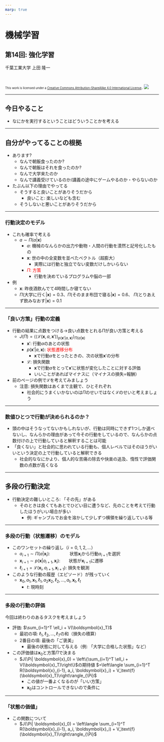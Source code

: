 ```yaml
---
marp: true
---
```


<!-- footer: "機械学習（と統計）第14回" -->

# 機械学習

## 第14回: 強化学習

千葉工業大学 上田 隆一

<br />

<span style="font-size:70%">This work is licensed under a </span>[<span style="font-size:70%">Creative Commons Attribution-ShareAlike 4.0 International License</span>](https://creativecommons.org/licenses/by-sa/4.0/).
![](https://i.creativecommons.org/l/by-sa/4.0/88x31.png)

---

<!-- paginate: true -->

## 今日やること

- なにかを実行するということはどういうことかを考える

---

## 自分がやってることの根拠

- あります?
    - なんで朝飯食ったのか?
    - なんで朝飯はそれを食ったのか?
    - なんで大学来たのか
    - なんで講義受けているのか/講義の途中にゲームやるのか・やらないのか
- たぶん以下の理由でやってる
    - そうすると良いことがありそうだから
        - 良いこと: 楽しいなども含む
    - そうしないと悪いことがありそうだから

---

### 行動決定のモデル

- これも確率で考える
    - $a \sim \Pi(a | \boldsymbol{x})$
        - $a$: 機械のなんらかの出力や動物・人間の行動を漠然と記号化したもの
        - $\boldsymbol{x}$: 世の中の全変数を並べたベクトル（超膨大）
            - 実際には行動と独立でない変数だけしかいらない
        - <span style="color:red">$\Pi$: 方策</span>
            - 行動を決めているプログラムや脳の一部
- 例
    - $\boldsymbol{x}$: 昨夜酒飲んでて4時間しか寝てない
    - $\Pi($大学に行く$|\boldsymbol{x}) = 0.3$、$\Pi($そのまま布団で寝る$|\boldsymbol{x}) = 0.6$、
    $\Pi($とりあえず飲みなおす$|\boldsymbol{x}) = 0.1$

---

### 「良い方策」行動の定義

- 行動の結果に点数をつける$\rightarrow$良い点数をとれる$\Pi$が良い方策と考える
    - $J(\Pi) = \left\langle \left\langle \mathcal{L}(\boldsymbol{x},a,\boldsymbol{x}') \right\rangle_{p(\boldsymbol{x}' | a, \boldsymbol{x})} \right\rangle_{\Pi(a| \boldsymbol{x})}$
        - $\boldsymbol{x}'$: 行動$a$のあとの状態
        - $p(\boldsymbol{x}'|a, \boldsymbol{x})$: <span style="color:red">状態遷移分布</span>
            - $\boldsymbol{x}$で行動$a$をとったときの、次の状態$\boldsymbol{x}'$の分布
        - $\mathcal{L}$: 損失関数
            - $\boldsymbol{x}$で行動$a$をとって$\boldsymbol{x}'$に状態が変化したことに対する評価
            - いいことがあればマイナスに（マイナスの損失=報酬）
- 前のページの例で$\mathcal{L}$を考えてみましょう
    - 注意: 損失関数はあくまで主観で、ひとそれぞれ
        - 社会的にうまくいかないのは$\Pi$のせいではなく$\mathcal{L}$のせいと考えましょう

---

### 数値ひとつで行動が決められるのか？

- 頭の中はそうなってないかもしれないが、行動は同時にできず1つしか選べないし、なんらかの理由があって今その行動をしているので、なんらかの点数付けの上で行動していると解釈することは可能
- 「良くない」と社会的に思われている行動も、個人レベルではそのほうがいいという決定の上で行動していると解釈できる
    - 社会的ななにかより、個人的な苦痛の除去や快楽の追及、惰性で評価関数の点数が高くなる


---

## 多段の行動決定

- 行動決定の難しいところ: 「その先」がある
    - そのときは良くてもあとでひどい目に遭うなど、先のことを考えて行動したほうがいい場合が多い
        - 例: ギャンブルでお金を溶かして少しずつ横領を繰り返している等


---

### 多段の行動（状態遷移）のモデル

- このワンセットの繰り返し（$i=0,1,2,\dots$）
    - $a_{i+1} \sim \Pi(a | \boldsymbol{x}_i)$: 　　  　　状態$\boldsymbol{x}_i$から行動$a_{i+1}$を選択
    - $\boldsymbol{x}_{i+1} \sim p(\boldsymbol{x} |a_{i+1}, \boldsymbol{x}_i)$:　　状態が$\boldsymbol{x}_{i+1}$に遷移
    - $\ell_{i+1} = \mathcal{L}(\boldsymbol{x}_i, a_{i+1}, \boldsymbol{x}_{i+1})$: 損失を観測
- このような行動の履歴（エピソード）が残っていく
    - $\boldsymbol{x}_0, a_1, \boldsymbol{x}_1, \ell_1, a_2 \boldsymbol{x}_2, \ell_2, \dots, a_t, \boldsymbol{x}_t, \ell_t$
        - $t$: 現時刻

---

### 多段の行動の評価

今回は終わりのあるタスクを考えましょう

- 評価: $\sum_{i=1}^T \ell_i + V(\boldsymbol{x}_T)$
    - 最初の項: $\ell_1, \ell_2, \dots, \ell_T$の和（損失の積算）
    - 2番目の項: 最後の「ご褒美」
        - 最後の状態に対して与える（例:  「大学に合格した状態」など）
- この評価値は$\boldsymbol{x}_0$と方策$\Pi$で決まる
	- $J(\Pi| \boldsymbol{x}_0) = \left\{\sum_{i=1}^T \ell_i + V(\boldsymbol{x}_T)\right\}$の期待値
    $=\left\langle \sum_{i=1}^T R(\boldsymbol{x}_{i-1}, a_i, \boldsymbol{x}_i) + V_\text{f} (\boldsymbol{x}_T)\right\rangle_{\Pi}$
	    - この値が一番よくなるのが「いい方策」
	    - $\boldsymbol{x}_0$はコントロールできないので条件に

---

### 「状態の価値」

- この関数について
	- $J(\Pi| \boldsymbol{x}_0) = \left\langle \sum_{i=1}^T R(\boldsymbol{x}_{i-1}, a_i, \boldsymbol{x}_i) + V_\text{f} (\boldsymbol{x}_T)\right\rangle_{\Pi}$

